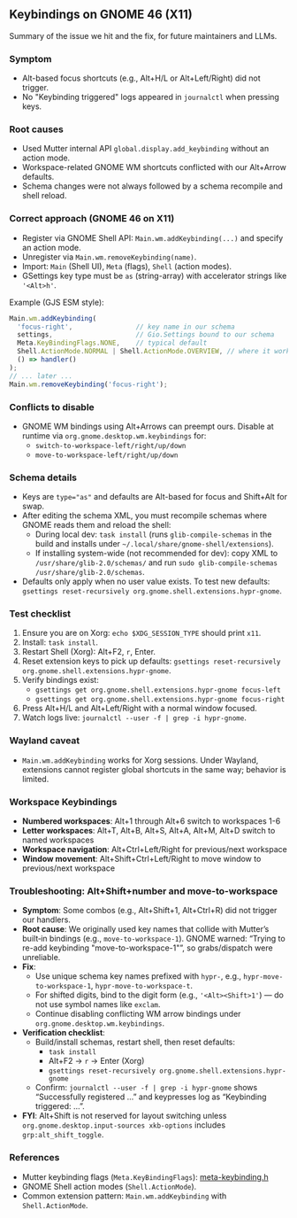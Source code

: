 ## Keybindings on GNOME 46 (X11)

Summary of the issue we hit and the fix, for future maintainers and LLMs.

### Symptom
- Alt-based focus shortcuts (e.g., Alt+H/L or Alt+Left/Right) did not trigger.
- No "Keybinding triggered" logs appeared in `journalctl` when pressing keys.

### Root causes
- Used Mutter internal API `global.display.add_keybinding` without an action mode.
- Workspace-related GNOME WM shortcuts conflicted with our Alt+Arrow defaults.
- Schema changes were not always followed by a schema recompile and shell reload.

### Correct approach (GNOME 46 on X11)
- Register via GNOME Shell API: `Main.wm.addKeybinding(...)` and specify an action mode.
- Unregister via `Main.wm.removeKeybinding(name)`.
- Import: `Main` (Shell UI), `Meta` (flags), `Shell` (action modes).
- GSettings key type must be `as` (string-array) with accelerator strings like `'<Alt>h'`.

Example (GJS ESM style):
```js
Main.wm.addKeybinding(
  'focus-right',                // key name in our schema
  settings,                     // Gio.Settings bound to our schema
  Meta.KeyBindingFlags.NONE,    // typical default
  Shell.ActionMode.NORMAL | Shell.ActionMode.OVERVIEW, // where it works
  () => handler()
);
// ... later ...
Main.wm.removeKeybinding('focus-right');
```

### Conflicts to disable
- GNOME WM bindings using Alt+Arrows can preempt ours. Disable at runtime via
  `org.gnome.desktop.wm.keybindings` for:
  - `switch-to-workspace-left/right/up/down`
  - `move-to-workspace-left/right/up/down`

### Schema details
- Keys are `type="as"` and defaults are Alt-based for focus and Shift+Alt for swap.
- After editing the schema XML, you must recompile schemas where GNOME reads them
  and reload the shell:
  - During local dev: `task install` (runs `glib-compile-schemas` in the build
    and installs under `~/.local/share/gnome-shell/extensions`).
  - If installing system-wide (not recommended for dev): copy XML to
    `/usr/share/glib-2.0/schemas/` and run `sudo glib-compile-schemas /usr/share/glib-2.0/schemas`.
- Defaults only apply when no user value exists. To test new defaults:
  `gsettings reset-recursively org.gnome.shell.extensions.hypr-gnome`.

### Test checklist
1) Ensure you are on Xorg: `echo $XDG_SESSION_TYPE` should print `x11`.
2) Install: `task install`.
3) Restart Shell (Xorg): Alt+F2, `r`, Enter.
4) Reset extension keys to pick up defaults:
   `gsettings reset-recursively org.gnome.shell.extensions.hypr-gnome`.
5) Verify bindings exist:
   - `gsettings get org.gnome.shell.extensions.hypr-gnome focus-left`
   - `gsettings get org.gnome.shell.extensions.hypr-gnome focus-right`
6) Press Alt+H/L and Alt+Left/Right with a normal window focused.
7) Watch logs live:
   `journalctl --user -f | grep -i hypr-gnome`.

### Wayland caveat
- `Main.wm.addKeybinding` works for Xorg sessions. Under Wayland, extensions
  cannot register global shortcuts in the same way; behavior is limited.

### Workspace Keybindings
- **Numbered workspaces**: Alt+1 through Alt+6 switch to workspaces 1-6
- **Letter workspaces**: Alt+T, Alt+B, Alt+S, Alt+A, Alt+M, Alt+D switch to named workspaces
- **Workspace navigation**: Alt+Ctrl+Left/Right for previous/next workspace
- **Window movement**: Alt+Shift+Ctrl+Left/Right to move window to previous/next workspace

### Troubleshooting: Alt+Shift+number and move-to-workspace
- **Symptom**: Some combos (e.g., Alt+Shift+1, Alt+Ctrl+R) did not trigger our handlers.
- **Root cause**: We originally used key names that collide with Mutter’s built‑in bindings (e.g., `move-to-workspace-1`). GNOME warned: “Trying to re-add keybinding \"move-to-workspace-1\"”, so grabs/dispatch were unreliable.
- **Fix**:
  - Use unique schema key names prefixed with `hypr-`, e.g., `hypr-move-to-workspace-1`, `hypr-move-to-workspace-t`.
  - For shifted digits, bind to the digit form (e.g., `'<Alt><Shift>1'`) — do not use symbol names like `exclam`.
  - Continue disabling conflicting WM arrow bindings under `org.gnome.desktop.wm.keybindings`.
- **Verification checklist**:
  - Build/install schemas, restart shell, then reset defaults:
    - `task install`
    - Alt+F2 → `r` → Enter (Xorg)
    - `gsettings reset-recursively org.gnome.shell.extensions.hypr-gnome`
  - Confirm: `journalctl --user -f | grep -i hypr-gnome` shows “Successfully registered …” and keypresses log as “Keybinding triggered: …”.
- **FYI**: Alt+Shift is not reserved for layout switching unless `org.gnome.desktop.input-sources xkb-options` includes `grp:alt_shift_toggle`.

### References
- Mutter keybinding flags (`Meta.KeyBindingFlags`):
  [meta-keybinding.h](https://gitlab.gnome.org/GNOME/mutter/-/blob/main/src/meta/meta-keybinding.h)
- GNOME Shell action modes (`Shell.ActionMode`).
- Common extension pattern: `Main.wm.addKeybinding` with `Shell.ActionMode`.


